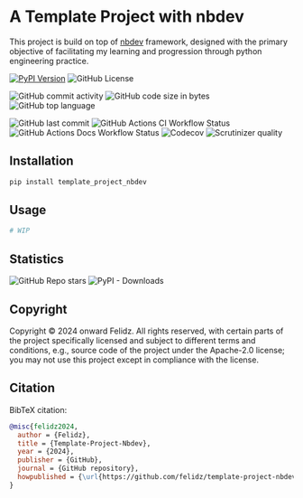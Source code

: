 # A Template Project with nbdev


<!-- WARNING: THIS FILE WAS AUTOGENERATED! DO NOT EDIT! -->

This project is build on top of [nbdev](https://github.com/fastai/nbdev)
framework, designed with the primary objective of facilitating my
learning and progression through python engineering practice.

[![PyPI
Version](https://img.shields.io/pypi/v/template-project-nbdev.svg?style=flat-square&color=blue)](https://pypi.org/project/template-project-nbdev/)
![GitHub
License](https://img.shields.io/github/license/felidz/template-project-nbdev.svg?style=flat-square&logo=github)
<!-- ![GitHub Release](https://img.shields.io/github/v/release/felidz/template-project-nbdev.svg?style=flat-square&logo=github) -->
![GitHub commit
activity](https://img.shields.io/github/commit-activity/t/felidz/template-project-nbdev.svg?style=flat-square&logo=github)
![GitHub code size in
bytes](https://img.shields.io/github/languages/code-size/felidz/template-project-nbdev.svg?style=flat-square&logo=github)
![GitHub top
language](https://img.shields.io/github/languages/top/felidz/template-project-nbdev.svg?style=flat-square)

![GitHub last
commit](https://img.shields.io/github/last-commit/felidz/template-project-nbdev.svg?style=flat-square&logo=github&color=darkgreen)
![GitHub Actions CI Workflow
Status](https://img.shields.io/github/actions/workflow/status/felidz/template-project-nbdev/test.yaml?style=flat-square&logo=github&label=CI)
![GitHub Actions Docs Workflow
Status](https://img.shields.io/github/actions/workflow/status/felidz/template-project-nbdev/deploy.yaml?style=flat-square&logo=github&label=docs)
![Codecov](https://img.shields.io/codecov/c/github/felidz/template-project-nbdev.svg?style=flat-square&logo=codecov)
![Scrutinizer
quality](https://img.shields.io/scrutinizer/quality/g/felidz/template-project-nbdev.svg?style=flat-square&logo=Scrutinizer)

<!-- ![discord](https://img.shields.io/badge/Discord?style=flat-square&logo=discord&logoColor=white) -->

## Installation

``` sh
pip install template_project_nbdev
```

## Usage

``` python
# WIP
```

## Statistics

<!-- <img src="https://api.star-history.com/svg?repos=felidz/template-project-nbdev&type=Date" alt="drawing" width="390"/> -->

![GitHub Repo
stars](https://img.shields.io/github/stars/felidz/template-project-nbdev.svg?style=flat-square&logo=github)
![PyPI -
Downloads](https://img.shields.io/pypi/dm/template-project-nbdev.svg?style=flat-square&logo=pypi)
<!-- ![GitHub Downloads](https://img.shields.io/github/downloads/felidz/template-project-nbdev/total.svg?style=flat-square&logo=github) -->

## Copyright

Copyright © 2024 onward Felidz. All rights reserved, with certain parts
of the project specifically licensed and subject to different terms and
conditions, e.g., source code of the project under the Apache-2.0
license; you may not use this project except in compliance with the
license.

## Citation

BibTeX citation:

``` bibtex
@misc{felidz2024,
  author = {Felidz},
  title = {Template-Project-Nbdev},
  year = {2024},
  publisher = {GitHub},
  journal = {GitHub repository},
  howpublished = {\url{https://github.com/felidz/template-project-nbdev}}
}
```
